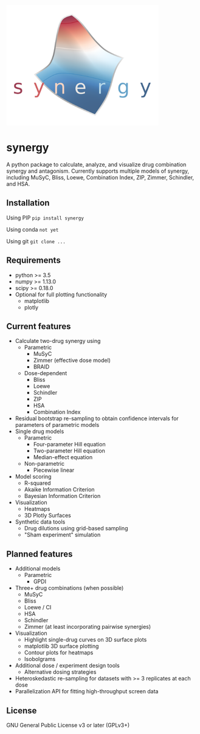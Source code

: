 <img src="logo.png" width="400" />

# synergy

A python package to calculate, analyze, and visualize drug combination synergy and antagonism. Currently supports multiple models of synergy, including MuSyC, Bliss, Loewe, Combination Index, ZIP, Zimmer, Schindler, and HSA.

## Installation

Using PIP
`pip install synergy`

Using conda
`not yet`

Using git
`git clone ...`

## Requirements
* python >= 3.5
* numpy >= 1.13.0
* scipy >= 0.18.0
* Optional for full plotting functionality
  * matplotlib
  * plotly

## Current features
* Calculate two-drug synergy using
  * Parametric
    * MuSyC
    * Zimmer (effective dose model)
    * BRAID
  * Dose-dependent
    * Bliss
    * Loewe
    * Schindler
    * ZIP
    * HSA
    * Combination Index
* Residual bootstrap re-sampling to obtain confidence intervals for parameters of parametric models
* Single drug models
  * Parametric
    * Four-parameter Hill equation
    * Two-parameter Hill equation
    * Median-effect equation
  * Non-parametric
    * Piecewise linear
* Model scoring
  * R-squared
  * Akaike Information Criterion
  * Bayesian Information Criterion
* Visualization
  * Heatmaps
  * 3D Plotly Surfaces
* Synthetic data tools
  * Drug dilutions using grid-based sampling
  * "Sham experiment" simulation

## Planned features
* Additional models
  * Parametric
    * GPDI
* Three+ drug combinations (when possible)
  * MuSyC
  * Bliss
  * Loewe / CI
  * HSA
  * Schindler
  * Zimmer (at least incorporating pairwise synergies)
* Visualization
  * Highlight single-drug curves on 3D surface plots
  * matplotlib 3D surface plotting
  * Contour plots for heatmaps
  * Isobolgrams
* Additional dose / experiment design tools
  * Alternative dosing strategies
* Heteroskedastic re-sampling for datasets with >= 3 replicates at each dose
* Parallelization API for fitting high-throughput screen data

## License
GNU General Public License v3 or later (GPLv3+)
